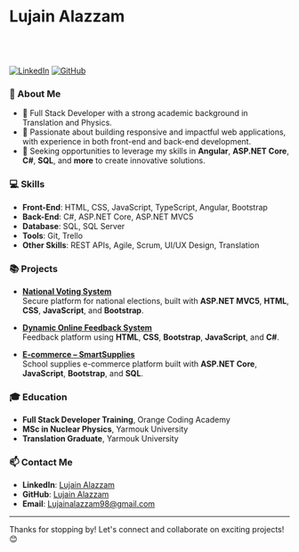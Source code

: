 # Lujain Alazzam

## <span style="display:inline-block; animation: slideIn 3s ease-in-out;">Full Stack Web Developer | Translation Graduate</span>

[![LinkedIn](https://img.shields.io/badge/LinkedIn-blue?style=flat&logo=linkedin)](https://www.linkedin.com/in/lujain-alazzam-3549a61b0/)
[![GitHub](https://img.shields.io/badge/GitHub-Profile-black?style=flat&logo=github)](https://github.com/lujain988)

### 👋 About Me

- 🌟 Full Stack Developer with a strong academic background in Translation and Physics.
- 🔎 Passionate about building responsive and impactful web applications, with experience in both front-end and back-end development.
- 💼 Seeking opportunities to leverage my skills in **Angular**, **ASP.NET Core**, **C#**, **SQL**, and **more** to create innovative solutions.

### 💻 Skills

- **Front-End**: HTML, CSS, JavaScript, TypeScript, Angular, Bootstrap
- **Back-End**: C#, ASP.NET Core, ASP.NET MVC5
- **Database**: SQL, SQL Server
- **Tools**: Git, Trello
- **Other Skills**: REST APIs, Agile, Scrum, UI/UX Design, Translation

### 📚 Projects

- **[National Voting System](https://github.com/lujain988/Election)**  
  Secure platform for national elections, built with **ASP.NET MVC5**, **HTML**, **CSS**, **JavaScript**, and **Bootstrap**.

- **[Dynamic Online Feedback System](https://github.com/lujain988/Project-04)**  
  Feedback platform using **HTML**, **CSS**, **Bootstrap**, **JavaScript**, and **C#**.

- **[E-commerce – SmartSupplies](https://github.com/lujain988/SmartSupplies)**  
  School supplies e-commerce platform built with **ASP.NET Core**, **JavaScript**, **Bootstrap**, and **SQL**.

### 🎓 Education

- **Full Stack Developer Training**, Orange Coding Academy
- **MSc in Nuclear Physics**, Yarmouk University
- **Translation Graduate**, Yarmouk University

### 📫 Contact Me

- **LinkedIn**: [Lujain Alazzam](https://www.linkedin.com/in/lujain-alazzam-3549a61b0/)
- **GitHub**: [Lujain Alazzam](https://github.com/lujain988)
- **Email**: Lujainalazzam98@gmail.com

---

<style>
  @keyframes slideIn {
    0% {
      transform: translateX(-100%);
      opacity: 0;
    }
    100% {
      transform: translateX(0);
      opacity: 1;
    }
  }
</style>

Thanks for stopping by! Let's connect and collaborate on exciting projects! 😊
